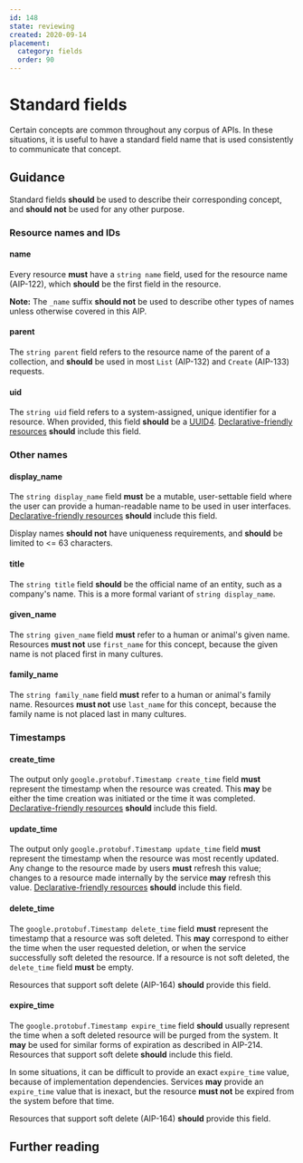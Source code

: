 ```yaml
---
id: 148
state: reviewing
created: 2020-09-14
placement:
  category: fields
  order: 90
---
```


# Standard fields

Certain concepts are common throughout any corpus of APIs. In these situations,
it is useful to have a standard field name that is used consistently to
communicate that concept.

## Guidance

Standard fields **should** be used to describe their corresponding concept, and
**should not** be used for any other purpose.

### Resource names and IDs

#### name

Every resource **must** have a `string name` field, used for the resource name
(AIP-122), which **should** be the first field in the resource.

**Note:** The `_name` suffix **should not** be used to describe other types of
names unless otherwise covered in this AIP.

#### parent

The `string parent` field refers to the resource name of the parent of a
collection, and **should** be used in most `List` (AIP-132) and `Create`
(AIP-133) requests.

#### uid

The `string uid` field refers to a system-assigned, unique identifier for a
resource. When provided, this field **should** be a [UUID4][].
[Declarative-friendly resources][] **should** include this field.

<!-- prettier-ignore -->
[uuid4]: https://en.wikipedia.org/wiki/Universally_unique_identifier#Version_4_(random)

### Other names

#### display_name

The `string display_name` field **must** be a mutable, user-settable field
where the user can provide a human-readable name to be used in user interfaces.
[Declarative-friendly resources][] **should** include this field.

Display names **should not** have uniqueness requirements, and **should** be
limited to <= 63 characters.

#### title

The `string title` field **should** be the official name of an entity, such as
a company's name. This is a more formal variant of `string display_name`.

#### given_name

The `string given_name` field **must** refer to a human or animal's given name.
Resources **must not** use `first_name` for this concept, because the given
name is not placed first in many cultures.

#### family_name

The `string family_name` field **must** refer to a human or animal's family
name. Resources **must not** use `last_name` for this concept, because the
family name is not placed last in many cultures.

### Timestamps

#### create_time

The output only `google.protobuf.Timestamp create_time` field **must**
represent the timestamp when the resource was created. This **may** be either
the time creation was initiated or the time it was completed.
[Declarative-friendly resources][] **should** include this field.

#### update_time

The output only `google.protobuf.Timestamp update_time` field **must**
represent the timestamp when the resource was most recently updated. Any change
to the resource made by users **must** refresh this value; changes to a
resource made internally by the service **may** refresh this value.
[Declarative-friendly resources][] **should** include this field.

#### delete_time

The `google.protobuf.Timestamp delete_time` field **must** represent the
timestamp that a resource was soft deleted. This **may** correspond to either
the time when the user requested deletion, or when the service successfully
soft deleted the resource. If a resource is not soft deleted, the `delete_time`
field **must** be empty.

Resources that support soft delete (AIP-164) **should** provide this field.

#### expire_time

The `google.protobuf.Timestamp expire_time` field **should** usually represent
the time when a soft deleted resource will be purged from the system. It
**may** be used for similar forms of expiration as described in AIP-214.
Resources that support soft delete **should** include this field.

In some situations, it can be difficult to provide an exact `expire_time`
value, because of implementation dependencies. Services **may** provide an
`expire_time` value that is inexact, but the resource **must not** be expired
from the system before that time.

Resources that support soft delete (AIP-164) **should** provide this field.

## Further reading

[declarative-friendly resources]: ./0128.md#resources
